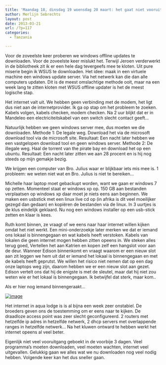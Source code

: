 ```yaml
---
title: 'Maandag 18, dinsdag 19 woensdag 20 maart: het gaat niet vooruit.'
author: Merlijn Sebrechts
layout: post
date: 2013-03-21
url: /?p=117
categories:
  - Tanzania

---
```

Voor de zoveelste keer proberen we windows offline updates te downloaden. Voor de zoveelste keer mislukt het. Terwijl Jeroen verderwerkt in de bibliotheek zit ik er een hele dag tevergeefs mee te kloten. Uit pure miserie begin ik WSUS te downloaden. Het idee: maak in een virtuele machine een windows update server. Via het netwerk kan die dan alle computers updaten. Dit is de meest omslachtige methode ooit, maar na een week lang te zitten kloten met WSUS offline updater is het de meest logische stap.

Het internet valt uit. We hebben geen verbinding met de modem, het ligt dus niet aan de internetprovider. Ik ga op stap om het probleem te zoeken. Kabels volgen, kabels checken, modem checken. Na 2 uur blijkt dat er in Mandeleo een electriciteitskabel van een switch slecht contact geeft&#8230;

Natuurlijk hebben we geen windows server mee, dus moeten we die downloaden. Methode 1: De legale weg. Download het via de microsoft download tool via de microsoft site. Resultaat: Een nacht later hebben we een vastgelopen download tool en geen windows server. Methode 2: De illegale weg. Haal de torrent van the pirate bay en download het op een ubuntu. Resultaat: Een nacht later zitten we aan 28 procent en is hij nog steeds op mijn gemakje bezig.

We krijgen een computer van Bro. Julius waar er blijkbaar iets mis mee is. 1 probleem: we weten niet wat en Bro. Julius is niet te bereiken&#8230;

Michelle haar laptop moet gebackupt worden, want we gaan er windows 7 op zetten. Momenteel staat er windows xp op. 150 GB aan bestanden verplaatsen op windows xp daar moet je niets eens aan beginnen. We maken een usbstick met een linux live cd op (in afrika is dit veel moeilijker gezegd dan gedaan) en kopiëren de bestanden via de linux. In 3 uurtjes is de klus eindelijk geklaard. Nu nog een windows installer op een usb-stick zetten en klaar is kees.

Ruth komt binnen, ze vraagt of we eens naar haar internet willen kijken omdat het niet werkt. Een mini-onderzoekje later merken we dat er iemand ons lokaal is binnengegaan en wat kabels heeft verstoken. Kabels van lokalen die geen internet mogen hebben zitten opeens in. We steken alles terug goed, Vertellen het aan Katrien en kopen zelf een hangslot voor aan de deur. Wanneer Edison binnenkomt en vraagt waarom er een nieuw slot aan zit leggen we hem uit dat er iemand het lokaal is binnengegaan en met de kabels heeft geprutst. We willen het risico niet nemen dat op een dag onze laptops weg zijn, daarom hebben we er een nieuw slot aan gezet. Edison vertelt ons dat hij de enigste is met de sleutel, maar dat hij niet zou weten wie er het lokaal is binnengegaan. Ik betwijfel dat sterk, maar kom..
  
Als er hier nog iemand binnengeraakt&#8230;

[<img title="DSC_0350.jpg" class="alignnone size-full" alt="image" src="http://178.62.244.89/wp-content/uploads/2013/03/wpid-DSC_0350.jpg" />][1]

Het internet in aqua lodge is is al bijna een week zeer onstabiel. De broeders geven ons de toestemming om er eens naar te kijken. De draadloze access point was zeer slecht geconfigureerd. 2 routers met hetzelfde ip adres in hetzelfde netwerk, 2 dhcp servers met overlappende ranges in hetzelfde netwerk&#8230; Na het kluwen ontward te hebben werkt het internet opeens al veel beter.

Eigenlijk niet veel vooruitgang geboekt in de voorbije 3 dagen. Veel programma&#8217;s moeten downloaden, veel moeten wachten, internet veel uitgevallen. Gelukkig gaan we alles wat we nu downloaden nog veel nodig hebben. Volgende keer kan het dus sneller gaan.

 [1]: http://178.62.244.89/wp-content/uploads/2013/03/wpid-DSC_0350.jpg